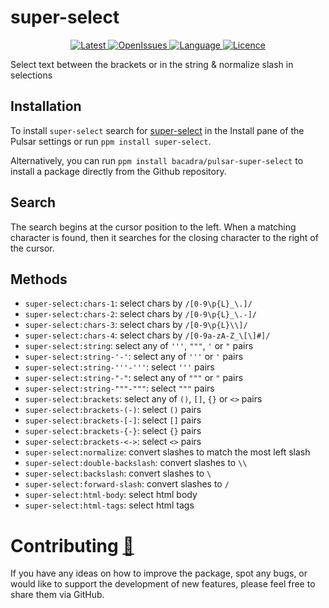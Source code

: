 # super-select

<p align="center">
  <a href="https://github.com/bacadra/pulsar-super-select/tags">
  <img src="https://img.shields.io/github/v/tag/bacadra/pulsar-super-select?style=for-the-badge&label=Latest&color=blue" alt="Latest">
  </a>
  <a href="https://github.com/bacadra/pulsar-super-select/issues">
  <img src="https://img.shields.io/github/issues-raw/bacadra/pulsar-super-select?style=for-the-badge&color=blue" alt="OpenIssues">
  </a>
  <a href="https://github.com/bacadra/pulsar-super-select/blob/master/package.json">
  <img src="https://img.shields.io/github/languages/top/bacadra/pulsar-super-select?style=for-the-badge&color=blue" alt="Language">
  </a>
  <a href="https://github.com/bacadra/pulsar-super-select/blob/master/LICENSE">
  <img src="https://img.shields.io/github/license/bacadra/pulsar-super-select?style=for-the-badge&color=blue" alt="Licence">
  </a>
</p>

Select text between the brackets or in the string & normalize slash in selections

## Installation

To install `super-select` search for [super-select](https://web.pulsar-edit.dev/packages/super-select) in the Install pane of the Pulsar settings or run `ppm install super-select`.

Alternatively, you can run `ppm install bacadra/pulsar-super-select` to install a package directly from the Github repository.

## Search

The search begins at the cursor position to the left. When a matching character is found, then it searches for the closing character to the right of the cursor.

## Methods

* `super-select:chars-1`: select chars by `/[0-9\p{L}_\.]/`
* `super-select:chars-2`: select chars by `/[0-9\p{L}_\.-]/`
* `super-select:chars-3`: select chars by `/[0-9\p{L}\\]/`
* `super-select:chars-4`: select chars by `/[0-9a-zA-Z_\[\]#]/`
* `super-select:string`: select any of `'''`, `"""`, `'` or `"` pairs
* `super-select:string-'-'`: select any of `'''` or `'` pairs
* `super-select:string-'''-'''`: select `'''` pairs
* `super-select:string-"-"`: select any of `"""` or `"` pairs
* `super-select:string-"""-"""`: select `"""` pairs
* `super-select:brackets`: select any of `()`, `[]`, `{}` or `<>` pairs
* `super-select:brackets-(-)`: select `()` pairs
* `super-select:brackets-[-]`: select `[]` pairs
* `super-select:brackets-{-}`: select `{}` pairs
* `super-select:brackets-<->`: select `<>` pairs
* `super-select:normalize`: convert slashes to match the most left slash
* `super-select:double-backslash`: convert slashes to `\\`
* `super-select:backslash`: convert slashes to `\`
* `super-select:forward-slash`: convert slashes to `/`
* `super-select:html-body`: select html body
* `super-select:html-tags`: select html tags

# Contributing [🍺](https://www.buymeacoffee.com/asiloisad)

If you have any ideas on how to improve the package, spot any bugs, or would like to support the development of new features, please feel free to share them via GitHub.

